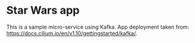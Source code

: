 # Star Wars app

This is a sample micro-service using Kafka. App deployment taken from: https://docs.cilium.io/en/v1.10/gettingstarted/kafka/.
